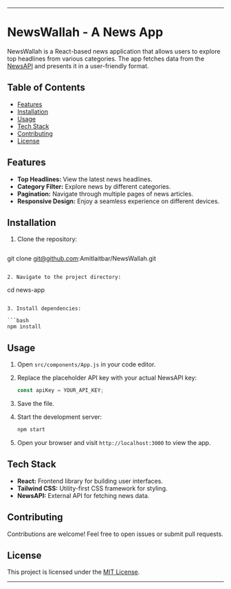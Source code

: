 
---

# NewsWallah - A News App

NewsWallah is a React-based news application that allows users to explore top headlines from various categories. The app fetches data from the [NewsAPI](https://newsapi.org/) and presents it in a user-friendly format.

## Table of Contents

- [Features](#features)
- [Installation](#installation)
- [Usage](#usage)
- [Tech Stack](#tech-stack)
- [Contributing](#contributing)
- [License](#license)

## Features

- **Top Headlines:** View the latest news headlines.
- **Category Filter:** Explore news by different categories.
- **Pagination:** Navigate through multiple pages of news articles.
- **Responsive Design:** Enjoy a seamless experience on different devices.

## Installation

1. Clone the repository:

   ```
  git clone git@github.com:Amitlaitbar/NewsWallah.git
   ```

2. Navigate to the project directory:

   ```
   cd news-app
   ```

3. Install dependencies:

   ```bash
   npm install
   ```

## Usage

1. Open `src/components/App.js` in your code editor.

2. Replace the placeholder API key with your actual NewsAPI key:

   ```javascript
   const apiKey = YOUR_API_KEY;
   ```

3. Save the file.

4. Start the development server:

   ```bash
   npm start
   ```

5. Open your browser and visit `http://localhost:3000` to view the app.

## Tech Stack

- **React:** Frontend library for building user interfaces.
- **Tailwind CSS:** Utility-first CSS framework for styling.
- **NewsAPI:** External API for fetching news data.

## Contributing

Contributions are welcome! Feel free to open issues or submit pull requests.

## License

This project is licensed under the [MIT License](LICENSE).

---
